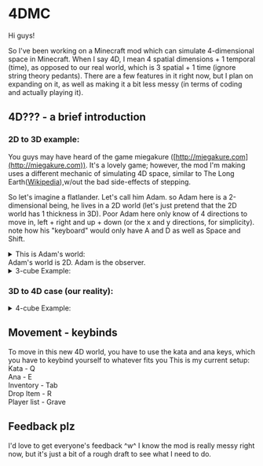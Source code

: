 # 4DMC
Hi guys!

So I've been working on a Minecraft mod which can simulate 4-dimensional space in Minecraft. When I say 4D, I mean 4 spatial dimensions + 1 temporal (time), as opposed to our real world, which is 3 spatial + 1 time (ignore string theory pedants). There are a few features in it right now, but I plan on expanding on it, as well as making it a bit less messy (in terms of coding and actually playing it).

## 4D??? - a brief introduction

### 2D to 3D example:
You guys may have heard of the game miegakure ([http://miegakure.com](http://miegakure.com)). It's a lovely game; however, the mod I'm making uses a different mechanic of simulating 4D space, similar to The Long Earth([Wikipedia](https://en.wikipedia.org/wiki/The_Long_Earth)),w/out the bad side-effects of stepping.

So let's imagine a flatlander. Let's call him Adam. so Adam here is a 2-dimensional being, he lives in a 2D world (let's just pretend that the 2D world has 1 thickness in 3D). Poor Adam here only know of 4 directions to move in, left + right and up + down (or the x and y directions, for simplicity). note how his "keyboard" would only have A and D as well as Space and Shift.
<details>
<summary>This is Adam's world:</summary>
<img src = "https://i.imgur.com/IpyJsD1.png">
</details>
Adam's world is 2D. Adam is the observer.

<details>
<summary>3-cube Example:</summary>
Now, Minecraft Steve tries to give Adam the feeling of being able to move through 3 dimensions. Steve get a big stack of worlds and puts Adam on this stack of worlds. Furthermore, Steve gives Adam the ability to move left a sheet of paper or righta sheet of paper. Adam can now move left + right, forward + backward and up + down (x, y, and z now) Now see that Adam has WASD and shift + space bar, like us. Adam is able to experience 3D space, but only one slice at a time. if Steve wanted to show Adam a wireframe cube, he would see it like this (Stone blocks are the ones in his current slice. The glass is invisible to him because he can only see one slice of the world. There's a copy at the top w/out the glass, which is what Adam would see):
Slice 1 a square:
<img src = "https://i.imgur.com/0zkY0AE.png">
Slice 2 (the edges of a square):
<img src = "https://i.imgur.com/zGp3aiQ.png">
Slice 3 (looks the same as slice 1):
<img src = "https://i.imgur.com/fFwg83G.png">

Adam can only see one slice of the cube at a time; however, he can compile these slices together in his mind and understand "hey, that's a cube!!!"
Steve can just view the cube on its own, in 3 dimensions:
<img src = "https://i.imgur.com/sX3hf6H.png">
</details>

### 3D to 4D case (our reality):
<details>
<summary>4-cube Example:</summary>
So Steve is just punching a tree, and along comes Walter. Steve sees Walter appear, then suddenly disappear. Walter pities Steve, a mere 3-Dimensional being. Walter decides to help Steve by trying to show him what a 4-Dimensional world would be like. to do this, Walter stacks a ton of Minecraft worlds right next to each other and gives Steve the ability to move between worlds. This way, Steve can now move left + right, up + down, forward + backward as well as up a world + down a world (Now Steve can move in 8 different directions, and needs the keys WASDQE + Shift + Space (I personally use Q and E but you can keybind to wherever you want honestly)). The terminology for moving between world is 'kata' for up a world and 'ana' for down a world. You would have the world 'Origin' (decided by the world spawn) and then kata to that would be world Kata 1 then Kata 2, etc. Then ana to the world is Ana 1, then Ana 2. You get the Idea. For example:
"Steve stepped kata into the world Kata 1". - meaning that Steve moved up a world from the Origin to Kata 1
"Ana to Steve was a vast ocean" - meaning that the world Ana to Steve is an ocean biome.

Now, Walter tries to show Steve a 4-Dimensional cube (commonly called a tesseract, but not related to the Marvel one). Steve, sadly, can't see the whole tesseract at once, So Walter shows Steve each slice one by one:

Slice 1 (notice how it looks exactly like a cube, just like how the first slice of the cube Adam was viewing was a square):
<img src = "https://i.imgur.com/Pr5kjQo.png">
Slice 2 (notice how it looks like the corners of a cube, just like how in Adam's second slice it looked like the corners of a square):
<img src = "https://i.imgur.com/w9yieq2.png">
Slice 3 (Try to find the parallel between this tesseract slice and Adam's cube slice):
<img src = "https://i.imgur.com/Pr5kjQo.png">

Steve can only see one slice of the tesseract at a time; however, he can compile these slices together in his mind and understand "hey, that's a tesseract!!!"
Walter can just view the cube on its own, in 4 dimensions [not visualized for obvious reasons].
</details>

## Movement - keybinds
To move in this new 4D world, you have to use the kata and ana keys, which you have to keybind yourself to whatever fits you
This is my current setup:
<br>Kata - Q
<br>Ana - E
<br>Inventory - Tab
<br>Drop Item - R
<br>Player list - Grave

## Feedback plz
I'd love to get everyone's feedback ^w^ I know the mod is really messy right now, but it's just a bit of a rough draft to see what I need to do.

